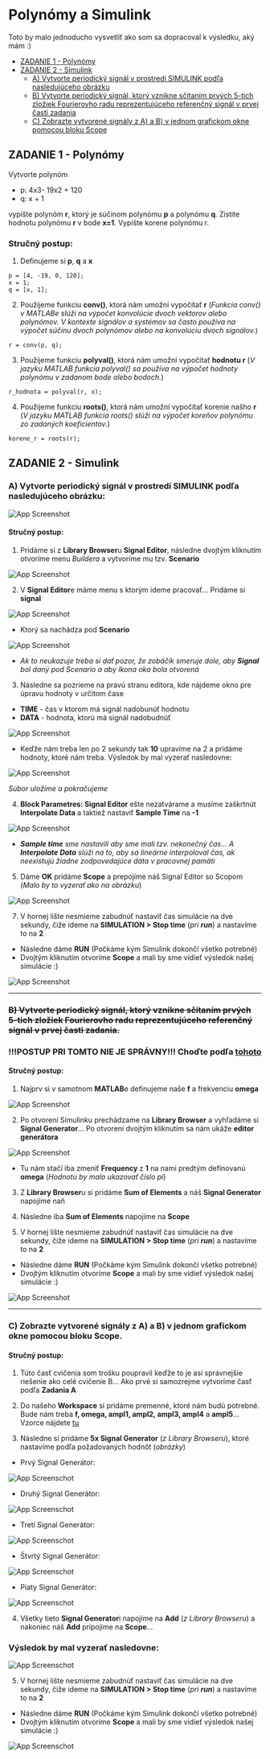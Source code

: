
# **Polynómy a Simulink**
Toto by malo jednoducho vysvetliť ako som sa dopracoval k výsledku, aký mám :)
- [ZADANIE 1 - Polynómy](#zadanie-1---polynómy)
- [ZADANIE 2 - Simulink](#zadanie-2---simulink)
    - [A) Vytvorte periodický signál v prostredí SIMULINK podľa nasledujúceho obrázku](#a-vytvorte-periodický-signál-v-prostredí-simulink-podľa-nasledujúceho-obrázku)
    - [B) Vytvorte periodický signál, ktorý vznikne sčítaním prvých 5-tich zložiek Fourierovho radu reprezentujúceho referenčný signál v prvej časti zadania](#b-vytvorte-periodický-signál-ktorý-vznikne-sčítaním-prvých-5-tich-zložiek-fourierovho-radu-reprezentujúceho-referenčný-signál-v-prvej-časti-zadania)
    - [C) Zobrazte vytvorené signály z A) a B) v jednom grafickom okne pomocou bloku Scope](#c-zobrazte-vytvoren%C3%A9-sign%C3%A1ly-z-a-a-b-v-jednom-grafickom-okne-pomocou-bloku-scope)
## ZADANIE 1 - Polynómy
Vytvorte polynóm 
- p: 4x3- 19x2 + 120
- q: x + 1

vypíšte polynóm **r**, ktorý je súčinom polynómu **p** a polynómu
**q**. 
Zistite hodnotu polynómu **r** v bode **x=1**. 
Vypíšte korene polynómu r.


### Stručný postup:
1. Definujeme si **p**, **q** a **x**
```
p = [4, -19, 0, 120];
x = 1;
q = [x, 1];
```
2. Použijeme funkciu **conv()**, ktorá nám umožní vypočítať **r** (*Funkcia conv() v MATLABe slúži na výpočet konvolúcie dvoch vektorov alebo polynómov. V kontexte signálov a systémov sa často používa na výpočet súčinu dvoch polynómov alebo na konvolúciu dvoch signálov.*)
```
r = conv(p, q);
```
3. Použijeme funkciu **polyval()**, ktorá nám umožní vypočítať **hodnotu r** (*V jazyku MATLAB funkcia polyval() sa používa na výpočet hodnoty polynómu v zadanom bode alebo bodoch.*)
```
r_hodnota = polyval(r, x);
```
4. Použijeme funkciu **roots()**, ktorá nám umožní vypočítať korenie našho **r** (*V jazyku MATLAB funkcia roots() slúži na výpočet koreňov polynómu zo zadaných koeficientov.*)
```
korene_r = roots(r);
```






## ZADANIE 2 - Simulink
### A) Vytvorte periodický signál v prostredí SIMULINK podľa nasledujúceho obrázku:

![App Screenshot](https://github.com/Gymoblig/Matlab/blob/main/img/1.png)

#### Stručný postup:
1. Pridáme si z **Library Browser**u **Signal Editor**, následne dvojtým kliknutím otvoríme menu *Buildera* a vytvoríme mu tzv. **Scenario**

![App Screenshot](https://github.com/Gymoblig/Matlab/blob/main/img/2.png)

2. V **Signal Editor**e máme menu s ktorým ideme pracovať... Pridáme si **signal**

![App Screenshot](https://github.com/Gymoblig/Matlab/blob/main/img/3.png)

- Ktorý sa nachádza pod **Scenario**

![App Screenshot](https://github.com/Gymoblig/Matlab/blob/main/img/4.png)

- *Ak to neukazuje treba si dať pozor, že zobáčik smeruje dole, aby **Signal** bol daný pod Scenario a aby ikona oka bola otvorená*

3. Následne sa pozrieme na pravú stranu editora, kde nájdeme okno pre úpravu hodnoty v určitom čase 
 - **TIME** - čas v ktorom má signál nadobunúť hodnotu
 - **DATA** - hodnota, ktorú má signál nadobudnúť

![App Screenshot](https://github.com/Gymoblig/Matlab/blob/main/img/5.png)

- Keďže nám treba len po 2 sekundy tak **10** upravíme na 2 a pridáme hodnoty, ktoré nám treba. Výsledok by mal vyzerať nasledovne:

![App Screenshot](https://github.com/Gymoblig/Matlab/blob/main/img/6.png)

*Súbor uložíme a pokračujeme*

4. **Block Parametres: Signal Editor** ešte nezatvárame a musíme zaškrtnút **Interpolate Data** a taktiež nastaviť **Sample Time** na **-1**

![App Screenshot](https://github.com/Gymoblig/Matlab/blob/main/img/7.png)

 - ***Sample time** sme nastavili aby sme mali tzv. nekonečný čas... A **Interpolate Data** slúži na to, aby sa lineárne interpoloval čas, ak neexistujú žiadne zodpovedajúce dáta v pracovnej pamäti*

5. Dáme **OK** pridáme **Scope** a prepojíme náš Signal Editor so Scopom (*Malo by to vyzerať ako na obrázku*)

![App Screenshot](https://github.com/Gymoblig/Matlab/blob/main/img/8.png)

7. V hornej lište nesmieme zabudnúť nastaviť čas simulácie na dve sekundy, čiže ideme na **SIMULATION > Stop time** (*pri **run***) a nastavíme to na **2**
- Následne dáme **RUN** (Počkáme kým Simulink dokončí všetko potrebné)
- Dvojtým kliknutím otvoríme **Scope** a mali by sme vidieť výsledok našej simulácie :)

![App Screenshot](https://github.com/Gymoblig/Matlab/blob/main/img/9.png)



---
### ~~B) Vytvorte periodický signál, ktorý vznikne sčítaním prvých 5-tich zložiek Fourierovho radu reprezentujúceho referenčný signál v prvej časti zadania.~~
### !!!POSTUP PRI TOMTO NIE JE SPRÁVNY!!! Choďte podľa [tohoto](#c-zobrazte-vytvoren%C3%A9-sign%C3%A1ly-z-a-a-b-v-jednom-grafickom-okne-pomocou-bloku-scope)

#### Stručný postup:
1. Najprv si v samotnom **MATLAB**e definujeme naše **f** a frekvenciu **omega**

![App Screenshot](https://github.com/Gymoblig/Matlab/blob/main/img/10.png)

2. Po otvorení Simulinku prechádzame na **Library Browser** a vyhľadáme si **Signal Generator**... Po otvorení dvojtým kliknutím sa nám ukáže **editor generátora**

![App Screenshot](https://github.com/Gymoblig/Matlab/blob/main/img/11.png)

- Tu nám stačí iba zmeniť **Frequency** z **1** na nami predtým definovanú **omega** (*Hodnotu by malo ukazovať číslo pi*)
3. Z **Library Browser**u si pridáme **Sum of Elements** a náš **Signal Generator** napojíme naň

4. Následne iba **Sum of Elements** napojíme na **Scope**
   
5. V hornej lište nesmieme zabudnúť nastaviť čas simulácie na dve sekundy, čiže ideme na **SIMULATION > Stop time** (*pri **run***) a nastavíme to na **2**
- Následne dáme **RUN** (Počkáme kým Simulink dokončí všetko potrebné)
- Dvojtým kliknutím otvoríme **Scope** a mali by sme vidieť výsledok našej simulácie :)

![App Screenshot](https://github.com/Gymoblig/Matlab/blob/main/img/12.png)

---
### C) Zobrazte vytvorené signály z A) a B) v jednom grafickom okne pomocou bloku Scope.

#### Stručný postup:
1. Túto časť cvičenia som trošku poupravil keďže to je asi správnejšie riešenie ako celé cvičenie B... Ako prvé si samozrejme vytvoríme časť podľa **Zadania A**

2. Do našeho **Workspace** si pridáme premenné, ktoré nám budú potrebné. Bude nám treba **f, omega, ampl1, ampl2, ampl3, ampl4** a **ampl5**... Vzorce nájdete [tu](príkazy_pre_tretie_cvičenie.txt)

3. Následne si pridáme **5x Signal Generator** (*z Library Browseru*), ktoré nastavíme podľa požadovaných hodnôt (*obrázky*)
- Prvý Signal Generátor:

![App Screenschot](https://github.com/Gymoblig/Matlab/blob/main/img/13.png)

- Druhý Signal Generátor:

![App Screenschot](https://github.com/Gymoblig/Matlab/blob/main/img/14.png)

- Tretí Signal Generátor:

![App Screenschot](https://github.com/Gymoblig/Matlab/blob/main/img/15.png)

- Štvrtý Signal Generátor:

![App Screenschot](https://github.com/Gymoblig/Matlab/blob/main/img/16.png)

- Piaty Signal Generátor:

![App Screenschot](https://github.com/Gymoblig/Matlab/blob/main/img/17.png)

4. Všetky tieto **Signal Generator**i napojíme na **Add** (*z Library Browseru*) a nakoniec náš **Add** pripojíme na **Scope**... 

### Výsledok by mal vyzerať nasledovne:

![App Screenschot](https://github.com/Gymoblig/Matlab/blob/main/img/18.png)

5. V hornej lište nesmieme zabudnúť nastaviť čas simulácie na dve sekundy, čiže ideme na **SIMULATION > Stop time** (*pri **run***) a nastavíme to na **2**
- Následne dáme **RUN** (Počkáme kým Simulink dokončí všetko potrebné)
- Dvojtým kliknutím otvoríme **Scope** a mali by sme vidieť výsledok našej simulácie :)

![App Screenschot](https://github.com/Gymoblig/Matlab/blob/main/img/19.png)
